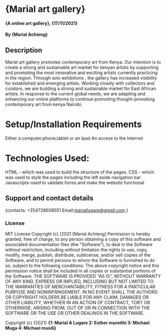 
# {Marial art gallery}
#### {A online art gallery}, {17/11/2021}
#### By **{Marial Achieng}**
## Description
Marial art gallery promotes contemporary art from Kenya. Our intention is to create a strong and sustainable art market for kenyan artists by supporting and promoting the most innovative and exciting artists currently practicing in the region. Through  solo exhibitions , the gallery has increased visibility for established and emerging artists. Working closely with collectors and curators, we are building a strong and sustainable market for East African artists. In response to the current global needs, we are adapting and enhancing our online platforms to continue promoting  thought-provoking contemporary art from kenya Nairobi.


# Setup/Installation Requirements
Either a computer,phone,tablet or an Ipad
An access to the Internet
# Technologies Used:
HTML - which was used to build the structure of the pages.
CSS - which was used to style the pages including the left aside navigation bar
Javascripts-used to validate forms and make the website functional

## Support and contact details
{contacts: +254728608551
Email:mariallugare@gmail.com.}
### License
MIT License
Copyright (c) [2021 [Marial Achieng]
Permission is hereby granted, free of charge, to any person obtaining a copy of this software and associated documentation files (the "Software"), to deal in the Software without restriction, including without limitation the rights to use, copy, modify, merge, publish, distribute, sublicense, and/or sell copies of the Software, and to permit persons to whom the Software is furnished to do so, subject to the following conditions:
The above copyright notice and this permission notice shall be included in all copies or substantial portions of the Software.
THE SOFTWARE IS PROVIDED "AS IS", WITHOUT WARRANTY OF ANY KIND, EXPRESS OR IMPLIED, INCLUDING BUT NOT LIMITED TO THE WARRANTIES OF MERCHANTABILITY, FITNESS FOR A PARTICULAR PURPOSE AND NONINFRINGEMENT. IN NO EVENT SHALL THE AUTHORS OR COPYRIGHT HOLDERS BE LIABLE FOR ANY CLAIM, DAMAGES OR OTHER LIABILITY, WHETHER IN AN ACTION OF CONTRACT, TORT OR OTHERWISE, ARISING FROM, OUT OF OR IN CONNECTION WITH THE SOFTWARE OR THE USE OR OTHER DEALINGS IN THE SOFTWARE.

Copyright (c) {2021} **{1: Marial A Lugare
                        2: Esther mureithi
                        3: Michael Muga
                        4: Michael musili}**
 


